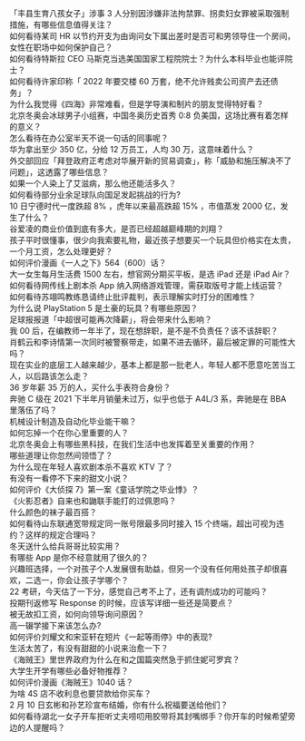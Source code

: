 「丰县生育八孩女子」涉事 3 人分别因涉嫌非法拘禁罪、拐卖妇女罪被采取强制措施，有哪些信息值得关注？  
如何看待某司 HR 以节约开支为由询问女下属出差时是否可和男领导住一个房间，女性在职场中如何保护自己？  
如何看待特斯拉 CEO 马斯克当选美国国家工程院院士？为什么本科毕业也能评院士？  
如何看待许家印称「 2022 年要交楼 60 万套，绝不允许贱卖公司资产去还债务」？  
为什么我觉得《四海》非常难看，但是学导演和制片的朋友觉得特好看？  
北京冬奥会冰球男子小组赛，中国冬奥历史首秀 0:8 负美国，这场比赛有着怎样的意义？  
怎么看待在办公室半天不说一句话的同事呢？  
华为拿出至少 350 亿，分给 12 万员工，人均 30 万，这意味着什么？  
外交部回应「拜登政府正考虑对华展开新的贸易调查」，称「威胁和施压解决不了问题」，这透露了哪些信息？  
如果一个人染上了艾滋病，那么他还能活多久？  
如何看待部分业余足球队向国足发起挑战的行为?  
10 日宁德时代一度跌超 8% ，虎年以来最高跌超 15% ，市值蒸发 2000 亿，发生了什么？  
谷爱凌的商业价值到底有多大，是否已经超越巅峰期的刘翔？  
孩子平时很懂事，很少向我索要礼物，最近孩子想要买一个玩具但价格实在太贵，一个月工资，怎么处理更好？  
如何评价漫画《一人之下》564（600）话？  
大一女生每月生活费 1500 左右，想官网分期买平板，是选 iPad 还是 iPad Air？  
如何看待网传线上剧本杀 App 纳入网络游戏管理，需获取版号才能上线运营？  
如何看待苏翊鸣教练恳请终止批评裁判，表示理解实时打分的困难性？  
为什么说 PlayStation 5 是土豪的玩具？有哪些原因？  
足球报报道「中超很可能再次降薪」，将会带来什么影响？  
我 00 后，在编教师一年半了，现在想辞职，是不是不负责任？该不该辞职？  
肖鹤云和李诗情第一次同时被警察带走，如果不进去循环，最后被定罪的可能性大吗？  
现在实业的底层工人越来越少，基本上都是那一批老人，年轻人都不愿意吃苦当工人，以后路该怎么走？  
36 岁年薪 35 万的人，买什么手表符合身份？  
奔驰 C 级在 2021 下半年月销量未过万，似乎也低于 A4L/3 系，奔驰是在 BBA 里落伍了吗？  
机械设计制造及自动化毕业能干嘛？  
如何忘掉一个在你心里重要的人？  
北京冬奥会上有哪些黑科技，在我们生活中也发挥着至关重要的作用？  
哪些道理让你忽然间领悟了？  
为什么现在年轻人喜欢剧本杀不喜欢 KTV 了？  
有没有一看停不下来的甜文小说？  
如何评价《大侦探 7》第一案《童话学院之毕业悸》？  
《火影忍者》自来也和鼬联手能打的过佩恩吗？  
什么颜色的袜子最百搭？  
如何看待山东联通宽带规定同一账号限最多同时接入 15 个终端，超出可视为违约？这样的规定合理吗？  
冬天送什么给兵哥哥比较实用？  
有哪些 App 是你不经意就用了很久的？  
兴趣班选择，一个对孩子个人发展很有助益，但另一个没有任何用处孩子却很喜欢，二选一，你会让孩子学哪个？  
22 考研，今天估了一下分，感觉自己考不上了，还有调剂成功的可能吗？  
投期刊返修写 Response 的时候，应该写详细一些还是简要点？  
被无故扣工资，如何向领导询问原因？  
高一辍学接下来该怎么办?  
如何评价刘耀文和宋亚轩在短片《一起等雨停》中的表现?  
生活太苦了，有没有甜甜的小说来治愈一下？  
《海贼王》里世界政府为什么在和之国篇突然急于抓住妮可罗宾？  
大学生开学有哪些必备好物推荐？  
如何评价漫画《海贼王》1040 话？  
为啥 4S 店不收利息也要贷款给你买车？  
2 月 10 日玄彬和孙艺珍宣布结婚，你有什么祝福要送给他们？  
如何看待湖北一女子开车拒听丈夫唠叨用胶带将其封嘴绑手？你开车的时候希望旁边的人提醒吗？  
